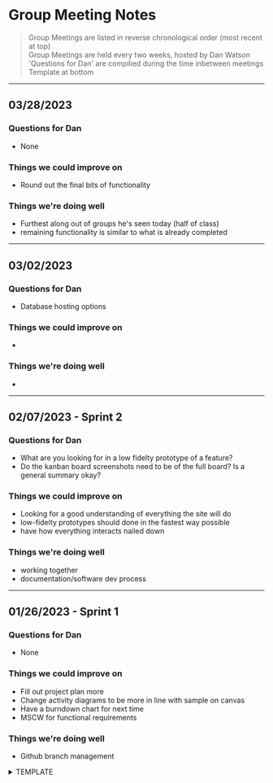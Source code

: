 # Group Meeting Notes
> Group Meetings are listed in reverse chronological order
> (most recent at top)  
> Group Meetings are held every two weeks, hosted by Dan Watson  
> 'Questions for Dan' are compilied during the time inbetween meetings  
> Template at bottom

---
## 03/28/2023
### Questions for Dan
* None
### Things we could improve on
* Round out the final bits of functionality
### Things we're doing well
* Furthest along out of groups he's seen today (half of class)
* remaining functionality is similar to what is already completed

---
## 03/02/2023
### Questions for Dan
* Database hosting options
### Things we could improve on
* 
### Things we're doing well
* 

---
## 02/07/2023 - Sprint 2
### Questions for Dan
* What are you looking for in a low fidelty prototype of a feature?  
* Do the kanban board screenshots need to be of the full board? Is a general summary okay?
### Things we could improve on
* Looking for a good understanding of everything the site will do
* low-fidelty prototypes should done in the fastest way possible
* have how everything interacts nailed down
### Things we're doing well
* working together
* documentation/software dev process

---
## 01/26/2023 - Sprint 1
### Questions for Dan
* None
### Things we could improve on
* Fill out project plan more
* Change activity diagrams to be more in line with sample on canvas
* Have a burndown chart for next time
* MSCW for functional requirements
### Things we're doing well
* Github branch management

<details>
  <summary>TEMPLATE</summary>

---
## MM/DD/YYYY
### Questions for Dan
* 
### Things we could improve on
* 
### Things we're doing well
* 
</details>
